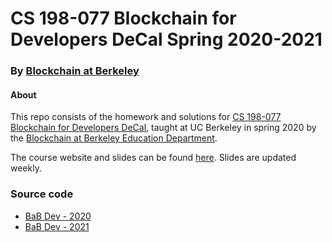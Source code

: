 # CS 198-077 Blockchain for Developers DeCal Spring 2020-2021

### By [Blockchain at Berkeley](https://blockchain.berkeley.edu/)

#### About

This repo consists of the homework and solutions for [CS 198-077 Blockchain for Developers DeCal](https://blockchain.berkeley.edu/courses/spring-2021-developers-decal/), taught at UC Berkeley in spring 2020 by the [Blockchain at Berkeley Education Department](https://blockchain.berkeley.edu/education/).

The course website and slides can be found [here](https://blockchain.berkeley.edu/spring-2021-developers-decal/). Slides are updated weekly.

### Source code
- [BaB Dev - 2020](https://github.com/BerkeleyBlockchain/dev-decal-sp20)
- [BaB Dev - 2021](https://github.com/BerkeleyBlockchain/dev-decal-sp21)
